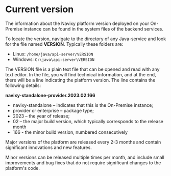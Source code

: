 # Current version

The information about the Navixy platform version deployed on your On-Premise instance can be found in the system files of the backend services.

To locate the version, navigate to the directory of any Java-service and look for the file named **VERSION**. Typically these folders are:

- Linux: `/home/java/api-server/VERSION`
- Windows: `C:\java\api-server\VERSION`

The VERSION file is a plain text file that can be opened and read with any text editor. In the file, you will find technical information, and at the end, there will be a line indicating the platform version. The line contains the following details:

**navixy-standalone-provider.2023.02.166**

- navixy-standalone – indicates that this is the On-Premise instance;
- provider or enterprise – package type;
- 2023 – the year of release;
- 02 – the major build version, which typically corresponds to the release month
- 166 - the minor build version, numbered consecutively

Major versions of the platform are released every 2-3 months and contain significant innovations and new features.

Minor versions can be released multiple times per month, and include small improvements and bug fixes that do not require significant changes to the platform's code.